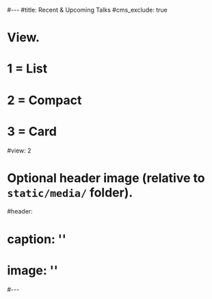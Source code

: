 #---
#title: Recent & Upcoming Talks
#cms_exclude: true

# View.
#   1 = List
#   2 = Compact
#   3 = Card
#view: 2

# Optional header image (relative to `static/media/` folder).
#header:
#  caption: ''
#  image: ''
#---
